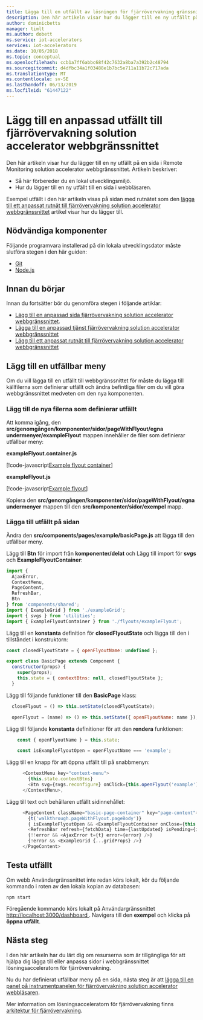 ```yaml
---
title: Lägga till en utfällt av lösningen för fjärrövervakning gränssnitt – Azure | Microsoft Docs
description: Den här artikeln visar hur du lägger till en ny utfällt på en sida i Remote Monitoring solution accelerator webbgränssnittet.
author: dominicbetts
manager: timlt
ms.author: dobett
ms.service: iot-accelerators
services: iot-accelerators
ms.date: 10/05/2018
ms.topic: conceptual
ms.openlocfilehash: ccb1a7ff6abbc68f42c7632a8ba7a392b2c48794
ms.sourcegitcommit: d4dfbc34a1f03488e1b7bc5e711a11b72c717ada
ms.translationtype: MT
ms.contentlocale: sv-SE
ms.lasthandoff: 06/13/2019
ms.locfileid: "61447122"
---
```

# <a name="add-a-custom-flyout-to-the-remote-monitoring-solution-accelerator-web-ui"></a>Lägg till en anpassad utfällt till fjärrövervakning solution accelerator webbgränssnittet

Den här artikeln visar hur du lägger till en ny utfällt på en sida i Remote Monitoring solution accelerator webbgränssnittet. Artikeln beskriver:

- Så här förbereder du en lokal utvecklingsmiljö.
- Hur du lägger till en ny utfällt till en sida i webbläsaren.

Exempel utfällt i den här artikeln visas på sidan med rutnätet som den [lägga till ett anpassat rutnät till fjärrövervakning solution accelerator webbgränssnittet](iot-accelerators-remote-monitoring-customize-grid.md) artikel visar hur du lägger till.

## <a name="prerequisites"></a>Nödvändiga komponenter

Följande programvara installerad på din lokala utvecklingsdator måste slutföra stegen i den här guiden:

- [Git](https://git-scm.com/downloads)
- [Node.js](https://nodejs.org/download/)

## <a name="before-you-start"></a>Innan du börjar

Innan du fortsätter bör du genomföra stegen i följande artiklar:

- [Lägg till en anpassad sida fjärrövervakning solution accelerator webbgränssnittet](iot-accelerators-remote-monitoring-customize-page.md).
- [Lägga till en anpassad tjänst fjärrövervakning solution accelerator webbgränssnittet](iot-accelerators-remote-monitoring-customize-service.md)
- [Lägg till ett anpassat rutnät till fjärrövervakning solution accelerator webbgränssnittet](iot-accelerators-remote-monitoring-customize-grid.md)

## <a name="add-a-flyout"></a>Lägg till en utfällbar meny

Om du vill lägga till en utfällt till webbgränssnittet för måste du lägga till källfilerna som definierar utfällt och ändra befintliga filer om du vill göra webbgränssnittet medveten om den nya komponenten.

### <a name="add-the-new-files-that-define-the-flyout"></a>Lägg till de nya filerna som definierar utfällt

Att komma igång, den **src/genomgången/komponenter/sidor/pageWithFlyout/egna undermenyer/exampleFlyout** mappen innehåller de filer som definierar utfällbar meny:

**exampleFlyout.container.js**

[!code-javascript[Example flyout container](~/remote-monitoring-webui/src/walkthrough/components/pages/pageWithFlyout/flyouts/exampleFlyout/exampleFlyout.container.js?name=flyoutcontainer "Example flyout container")]

**exampleFlyout.js**

[!code-javascript[Example flyout](~/remote-monitoring-webui/src/walkthrough/components/pages/pageWithFlyout/flyouts/exampleFlyout/exampleFlyout.js?name=flyout "Example flyout")]

Kopiera den **src/genomgången/komponenter/sidor/pageWithFlyout/egna undermenyer** mappen till den **src/komponenter/sidor/exempel** mapp.

### <a name="add-the-flyout-to-the-page"></a>Lägga till utfällt på sidan

Ändra den **src/components/pages/example/basicPage.js** att lägga till den utfällbar meny.

Lägg till **Btn** för import från **komponenter/delat** och Lägg till import för **svgs** och **ExampleFlyoutContainer**:

```js
import {
  AjaxError,
  ContextMenu,
  PageContent,
  RefreshBar,
  Btn
} from 'components/shared';
import { ExampleGrid } from './exampleGrid';
import { svgs } from 'utilities';
import { ExampleFlyoutContainer } from './flyouts/exampleFlyout';
```

Lägg till en **konstanta** definition för **closedFlyoutState** och lägga till den i tillståndet i konstruktorn:

```js
const closedFlyoutState = { openFlyoutName: undefined };

export class BasicPage extends Component {
  constructor(props) {
    super(props);
    this.state = { contextBtns: null, closedFlyoutState };
  }
```

Lägg till följande funktioner till den **BasicPage** klass:

```js
  closeFlyout = () => this.setState(closedFlyoutState);

  openFlyout = (name) => () => this.setState({ openFlyoutName: name });
```

Lägg till följande **konstanta** definitioner för att den **rendera** funktionen:

```js
    const { openFlyoutName } = this.state;

    const isExampleFlyoutOpen = openFlyoutName === 'example';
```

Lägg till en knapp för att öppna utfällt till på snabbmenyn:

```js
      <ContextMenu key="context-menu">
        {this.state.contextBtns}
        <Btn svg={svgs.reconfigure} onClick={this.openFlyout('example')}>{t('walkthrough.pageWithFlyout.open')}</Btn>
      </ContextMenu>,
```

Lägg till text och behållaren utfällt sidinnehållet:

```js
      <PageContent className="basic-page-container" key="page-content">
        {t('walkthrough.pageWithFlyout.pageBody')}
        { isExampleFlyoutOpen && <ExampleFlyoutContainer onClose={this.closeFlyout} /> }
        <RefreshBar refresh={fetchData} time={lastUpdated} isPending={isPending} t={t} />
        {!!error && <AjaxError t={t} error={error} />}
        {!error && <ExampleGrid {...gridProps} />}
      </PageContent>
```

## <a name="test-the-flyout"></a>Testa utfällt

Om webb Användargränssnittet inte redan körs lokalt, kör du följande kommando i roten av den lokala kopian av databasen:

```cmd/sh
npm start
```

Föregående kommando körs lokalt på Användargränssnittet [ http://localhost:3000/dashboard ](http://localhost:3000/dashboard). Navigera till den **exempel** och klicka på **öppna utfällt**.

## <a name="next-steps"></a>Nästa steg

I den här artikeln har du lärt dig om resurserna som är tillgängliga för att hjälpa dig lägga till eller anpassa sidor i webbgränssnittet lösningsacceleratorn för fjärrövervakning.

Nu du har definierat utfällbar meny på en sida, nästa steg är att [lägga till en panel på instrumentpanelen för fjärrövervakning solution accelerator webbläsaren](iot-accelerators-remote-monitoring-customize-panel.md).

Mer information om lösningsacceleratorn för fjärrövervakning finns [arkitektur för fjärrövervakning](iot-accelerators-remote-monitoring-sample-walkthrough.md).
